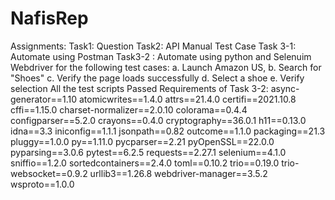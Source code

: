 # NafisRep
Assignments:
Task1: Question
Task2: API Manual Test Case
Task 3-1: Automate using Postman
Task3-2 : Automate using python and Selenuim Webdriver for the following test cases: a. Launch Amazon US, b. Search for "Shoes" c. Verify the page loads successfully d. Select a shoe e. Verify selection All the test scripts Passed
Requirements of Task 3-2:
async-generator==1.10
atomicwrites==1.4.0
attrs==21.4.0
certifi==2021.10.8
cffi==1.15.0
charset-normalizer==2.0.10
colorama==0.4.4
configparser==5.2.0
crayons==0.4.0
cryptography==36.0.1
h11==0.13.0
idna==3.3
iniconfig==1.1.1
jsonpath==0.82
outcome==1.1.0
packaging==21.3
pluggy==1.0.0
py==1.11.0
pycparser==2.21
pyOpenSSL==22.0.0
pyparsing==3.0.6
pytest==6.2.5
requests==2.27.1
selenium==4.1.0
sniffio==1.2.0
sortedcontainers==2.4.0
toml==0.10.2
trio==0.19.0
trio-websocket==0.9.2
urllib3==1.26.8
webdriver-manager==3.5.2
wsproto==1.0.0
